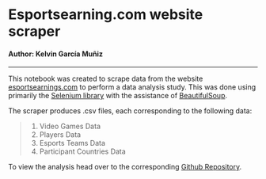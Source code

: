 # Esportsearning.com website scraper
#### Author: Kelvin García Muñiz
***
This notebook was created to scrape data from the website [esportsearnings.com](https://www.esportsearnings.com/) to perform a data analysis study. This was done using primarily the [Selenium library](https://selenium-python.readthedocs.io/) with the assistance of [BeautifulSoup](https://beautiful-soup-4.readthedocs.io/en/latest/index.html?highlight=find_all#). 

The scraper produces .csv files, each corresponding to the following data:
>1. Video Games Data
>2. Players Data
>3. Esports Teams Data
>4. Participant Countries Data

To view the analysis head over to the corresponding [Github Repository](https://github.com/Kelvin123459/Esports-Analysis). 
